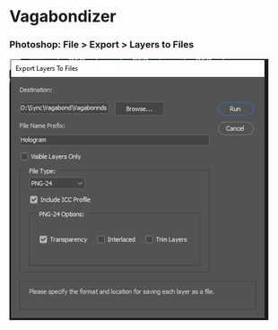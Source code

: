 # Vagabondizer
### Photoshop: File > Export > Layers to Files
<img src="./docs/photoshop_export.png">
